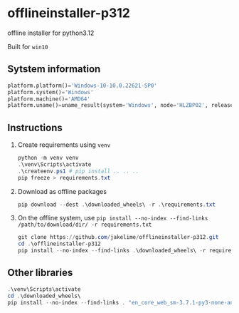 # offlineinstaller-p312

offline installer for python3.12

Built for `win10`

## Sytstem information

```python
platform.platform()='Windows-10-10.0.22621-SP0'
platform.system()='Windows'
platform.machine()='AMD64'
platform.uname()=uname_result(system='Windows', node='HLZBP02', release='10', version='10.0.22621', machine='AMD64')
```

## Instructions

1. Create requirements using `venv`

   ```powershell
   python -m venv venv
   .\venv\Scripts\activate
   .\createenv.ps1 # pip install .. .. ..
   pip freeze > requirements.txt
   ```

1. Download as offline packages

   ```powershell
   pip download --dest .\downloaded_wheels\ -r .\requirements.txt
   ```

1. On the offline system, use `pip install --no-index --find-links /path/to/download/dir/ -r requirements.txt`

   ```powershell
   git clone https://github.com/jakelime/offlineinstaller-p312.git
   cd .\offlineinstaller-p312
   pip install --no-index --find-links .\downloaded_wheels\ -r requirements.txt
   ```

## Other libraries

```powershell
.\venv\Scripts\activate
cd .\downloaded_wheels\
pip install --no-index --find-links . "en_core_web_sm-3.7.1-py3-none-any"
```
